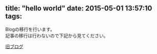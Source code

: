 title: "hello world"
date: 2015-05-01 13:57:10
tags:
---
Blogの移行を行います。  
記事の移行は行わないので下記から見てください。

[旧ブログ](http://everysick.hatenablog.com/)
